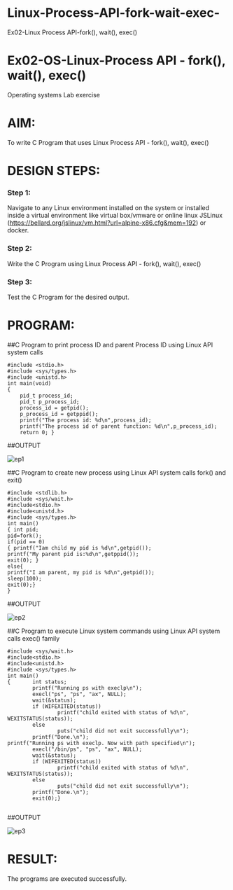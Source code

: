 # Linux-Process-API-fork-wait-exec-
Ex02-Linux Process API-fork(), wait(), exec()
# Ex02-OS-Linux-Process API - fork(), wait(), exec()
Operating systems Lab exercise


# AIM:
To write C Program that uses Linux Process API - fork(), wait(), exec()

# DESIGN STEPS:

### Step 1:

Navigate to any Linux environment installed on the system or installed inside a virtual environment like virtual box/vmware or online linux JSLinux (https://bellard.org/jslinux/vm.html?url=alpine-x86.cfg&mem=192) or docker.

### Step 2:

Write the C Program using Linux Process API - fork(), wait(), exec()

### Step 3:

Test the C Program for the desired output. 

# PROGRAM:

##C Program to print process ID and parent Process ID using Linux API system calls
```
#include <stdio.h>
#include <sys/types.h>
#include <unistd.h>
int main(void)
{	
	pid_t process_id;
	pid_t p_process_id;
	process_id = getpid();
	p_process_id = getppid();
	printf("The process id: %d\n",process_id);
	printf("The process id of parent function: %d\n",p_process_id);
	return 0; }

```



##OUTPUT

![ep1](https://github.com/user-attachments/assets/5405ac7f-10c7-42d7-9d1b-45fdf7f56d3b)







##C Program to create new process using Linux API system calls fork() and exit()
```
#include <stdlib.h>
#include <sys/wait.h>
#include<stdio.h>
#include<unistd.h>
#include <sys/types.h>
int main()
{ int pid; 
pid=fork(); 
if(pid == 0) 
{ printf("Iam child my pid is %d\n",getpid()); 
printf("My parent pid is:%d\n",getppid()); 
exit(0); } 
else{ 
printf("I am parent, my pid is %d\n",getpid()); 
sleep(100); 
exit(0);} 
}
```






##OUTPUT


![ep2](https://github.com/user-attachments/assets/7433a63d-0136-4dc6-87c9-2f8ebad6f285)






##C Program to execute Linux system commands using Linux API system calls exec() family
```#include <stdlib.h>
#include <sys/wait.h>
#include<stdio.h>
#include<unistd.h>
#include <sys/types.h>
int main()
{       int status;
        printf("Running ps with execlp\n");
        execl("ps", "ps", "ax", NULL);
        wait(&status);
        if (WIFEXITED(status))
                printf("child exited with status of %d\n", WEXITSTATUS(status));
        else
                puts("child did not exit successfully\n");
        printf("Done.\n");
printf("Running ps with execlp. Now with path specified\n");
        execl("/bin/ps", "ps", "ax", NULL);
        wait(&status);
        if (WIFEXITED(status))
                printf("child exited with status of %d\n", WEXITSTATUS(status));
        else
                puts("child did not exit successfully\n");
        printf("Done.\n");
        exit(0);}


```


##OUTPUT

![ep3](https://github.com/user-attachments/assets/6c42e47c-9ccd-4591-99e9-a394a3ee86aa)



# RESULT:
The programs are executed successfully.
